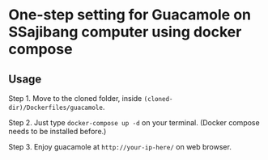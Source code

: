 # One-step setting for Guacamole on SSajibang computer using docker compose

## Usage

Step 1. Move to the cloned folder, inside `(cloned-dir)/Dockerfiles/guacamole`.

Step 2. Just type `docker-compose up -d` on your terminal. (Docker compose needs to be installed before.)

Step 3. Enjoy guacamole at `http://your-ip-here/` on web browser.
